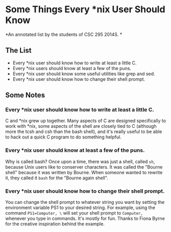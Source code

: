 Some Things Every *nix User Should Know
=======================================

*An annotated list by the students of CSC 295 2014S. *

The List
--------

* Every *nix user should know how to write at least a little C.
* Every *nix users should know at least a few of the puns.
* Every *nix user should know some useful utilities like grep and sed.
* Every *nix user should know how to change their shell prompt.

Some Notes
----------

### Every *nix user should know how to write at least a little C.

C and *nix grew up together.  Many aspects of C are designed specifically
to work with *nix, some aspects of the shell are closely tied to C (although
more the tcsh and csh than the bash shell), and it's really useful to be
able to hack out a quick C program to do something helpful.

### Every *nix user should know at least a few of the puns.

Why is called bash?  Once upon a time, there was just a shell, called
`sh`, because Unix users like to conserver characters.  It was called
the "Bourne shell" because it was written by Bourne.  When someone wanted
to rewrite it, they called it `bash` for the "Bourne again shell".

### Every *nix user should know how to change their shell prompt.

You can change the shell prompt to whatever string you want by setting the
environment variable PS1 to your desired string. For example, using the
command `PS1=Computer, \` will set your shell prompt to `Computer, `
whenever you type in commands. It's mostly for fun. Thanks to Fiona Byrne
for the creative inspiration behind the example.
